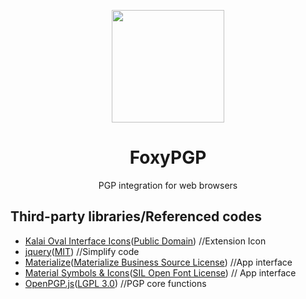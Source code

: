 <p align="center">
  <img width="180" src="https://github.com/user-attachments/assets/a4bb04f7-017b-450b-b4c9-eea110afb7b0">
  <h1 align="center">FoxyPGP</h1>
  <div align="center">PGP integration for web browsers</div>
</p>

## Third-party libraries/Referenced codes
* [Kalai Oval Interface Icons](https://www.svgrepo.com/svg/502785/password)([Public Domain](https://www.svgrepo.com/page/licensing/#PD)) //Extension Icon
* [jquery](https://github.com/jquery/jquery)([MIT](https://github.com/jquery/jquery/blob/main/LICENSE.txt)) //Simplify code
* [Materialize](https://github.com/MaterializeInc/materialize)([Materialize Business Source License](https://github.com/MaterializeInc/materialize/blob/main/LICENSE)) //App interface
* [Material Symbols & Icons](https://fonts.google.com/icons)([SIL Open Font License](https://openfontlicense.org/)) // App interface
* [OpenPGP.js](https://github.com/openpgpjs/openpgpjs)([LGPL 3.0](https://github.com/openpgpjs/openpgpjs/blob/main/LICENSE)) //PGP core functions
